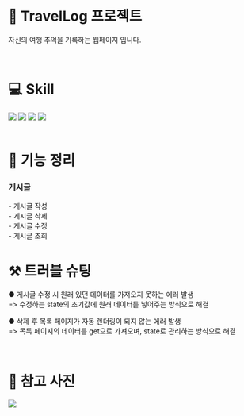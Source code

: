 <h1 align="left">🧹 TravelLog 프로젝트</h1>
<p>자신의 여행 추억을 기록하는 웹페이지 입니다.</p></br>
<h1>💻 Skill </h1>
<div>
   <img src="https://img.shields.io/badge/React-61DAFB?style=flat&logo=React&logoColor=white"/>
   <img src="https://img.shields.io/badge/React Query-FF4154?style=flat&logo=React Query&logoColor=white"/>
   <img src="https://img.shields.io/badge/Redux-FF5314?style=flat&logo=Redux&logoColor=white"/>   
   <img src="https://img.shields.io/badge/Styledcomponents-1572B4?style=flat&logo=Styledcomponents&logoColor=white"/>
   </div></br>
   <h1>📌 기능 정리</h1>
<h3>게시글</h3>
   - 게시글 작성 </br>
   - 게시글 삭제 </br>
   - 게시글 수정 </br>
   - 게시글 조회  </br>
   <h1>⚒ 트러블 슈팅</h1>
   <p>● 게시글 수정 시 원래 있던 데이터를 가져오지 못하는 에러 발생</br>
      => 수정하는 state의 초기값에 원래 데이터를 넣어주는 방식으로 해결 </P>
         <p>● 삭제 후 목록 페이지가 자동 렌더링이 되지 않는 에러 발생</br>
      => 목록 페이지의 데이터를 get으로 가져오며, state로 관리하는 방식으로 해결 </P></br>
      <h1>💎 참고 사진</h1>
      <img src="https://velog.velcdn.com/images/lionloopy/post/5ea9728e-5416-49dc-a8f4-033d13cc933e/image.png"/>
